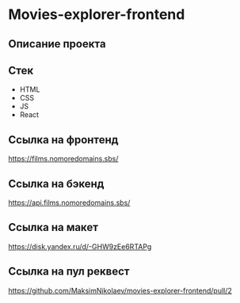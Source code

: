 # Movies-explorer-frontend

## Описание проекта


## Стек
- HTML
- CSS
- JS
- React
  
## Ссылка на фронтенд<br>
https://films.nomoredomains.sbs/

## Ссылка на бэкенд<br>
https://api.films.nomoredomains.sbs/

## Ссылка на макет<br>
https://disk.yandex.ru/d/-GHW9zEe6RTAPg

## Ссылка на пул реквест<br>
https://github.com/MaksimNikolaev/movies-explorer-frontend/pull/2